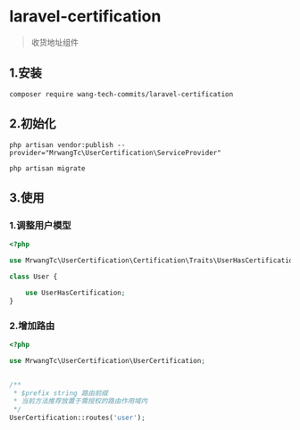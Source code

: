# laravel-certification

> 收货地址组件
## 1.安装

```shell script
composer require wang-tech-commits/laravel-certification
```

## 2.初始化

```shell script
php artisan vendor:publish --provider="MrwangTc\UserCertification\ServiceProvider"

php artisan migrate
```

## 3.使用

### 1.调整用户模型

```php
<?php

use MrwangTc\UserCertification\Certification\Traits\UserHasCertification;

class User {

    use UserHasCertification;
}
```

### 2.增加路由

```php
<?php

use MrwangTc\UserCertification\UserCertification;


/**
 * $prefix string 路由前缀
 * 当前方法推荐放置于需授权的路由作用域内
 */
UserCertification::routes('user');

```
